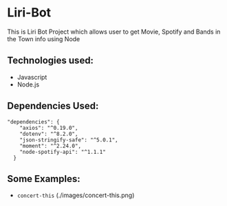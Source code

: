 # Liri-Bot
This is Liri Bot Project which allows user to get Movie, Spotify and Bands in the Town info using Node

## Technologies used:

- Javascript
- Node.js

## Dependencies Used: 

```
"dependencies": {
    "axios": "^0.19.0",
    "dotenv": "^8.2.0",
    "json-stringify-safe": "^5.0.1",
    "moment": "^2.24.0",
    "node-spotify-api": "^1.1.1"
  }
```
## Some Examples:

- `concert-this`
    (./images/concert-this.png)